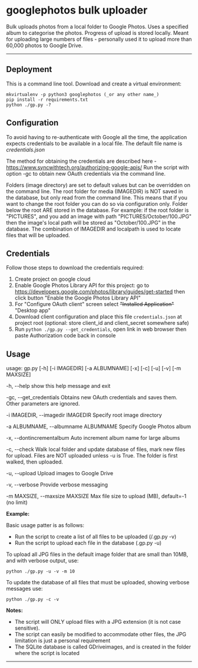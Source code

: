 # googlephotos bulk uploader
Bulk uploads photos from a local folder to Google Photos. Uses a specified album to categorise the photos.
Progress of upload is stored locally.
Meant for uploading large numbers of files - personally used it to upload more than 60,000 photos 
to Google Drive.

---
## Deployment
This is a command line tool.
Download and create a virtual environment:

    mkvirtualenv -p python3 googlephotos (_or any other name_)
    pip install -r requirements.txt
    python ./gp.py -?


## Configuration
To avoid having to re-authenticate with Google all the time, the application expects credentials to be
available in a local file. The default file name is _credentials.json_

The method for obtaining the credentials are described here - https://www.syncwithtech.org/authorizing-google-apis/
Run the script with option -gc to obtain new OAuth credentials via the command line.

Folders (image directory) are set to default values but can be overridden on the command line.
The root folder for media (IMAGEDIR) is NOT saved in the database, but only read from the command line. This means that
if you want to change the root folder you can do so via configuration only. Folder below the root ARE stored in the 
database. For example: if the root folder is "PICTURES", and you add an image with path "PICTURES/October/100.JPG" then
the image's local path will be stored as "October/100.JPG" in the database. The combination of IMAGEDIR and localpath is
used to locate files that will be uploaded.

## Credentials
Follow those steps to download the credentials required:

1. Create project on google cloud
2. Enable Google Photos Library API for this project: go to https://developers.google.com/photos/library/guides/get-started then click button "Enable the Google Photos Library API"
3. For "Configure OAuth client" screen select ~~"Installed Application"~~ "Desktop app"
4. Download client configuration and place this file `credentials.json` at project root (optional: store client_id and client_secret somewhere safe)
5. Run `python ./gp.py --get_credentials`, open link in web browser then paste Authorization code back in console

## Usage
usage: gp.py [-h] [-i IMAGEDIR] [-a ALBUMNAME] [-x] [-c] [-u] [-v] [-m MAXSIZE]

 -h, --help            show this help message and exit

  -gc, --get_credentials
                        Obtains new OAuth credentials and saves them. Other
                        parameters are ignored.

  -i IMAGEDIR, --imagedir IMAGEDIR 
                        Specify root image directory
                        
  -a ALBUMNAME, --albumname ALBUMNAME
                        Specify Google Photos album
                        
  -x, --dontincrementalbum
                        Auto increment album name for large albums
                        
  -c, --check           Walk local folder and update database of files, mark
                        new files for upload. Files are NOT uploaded unless -u
                        is True. The folder is first walked, then uploaded.
                        
  -u, --upload          Upload images to Google Drive
  
  -v, --verbose         Provide verbose messaging
  
  -m MAXSIZE, --maxsize MAXSIZE
                        Max file size to upload (MB), default=-1 (no limit)

__Example:__

Basic usage patter is as follows:
- Run the script to create a list of all files to be uploaded (/.gp.py -v)
- Run the script to upload each file in the database (.gp.py -u)
 
To upload all JPG files in the default image folder that are small 
than 10MB, and with verbose output, use:

    python ./gp.py -u -v -m 10

To update the database of all files that must be uploaded, showing verbose 
messages use: 

    python ./gp.py -c -v


__Notes:__
- The script will ONLY upload files with a JPG extension (it is not case sensitive).
- The script can easily be modified to accommodate other files, the JPG limitation is just a personal requirement
- The SQLite database is called GDriveimages, and is created in the folder where the script is located


---

